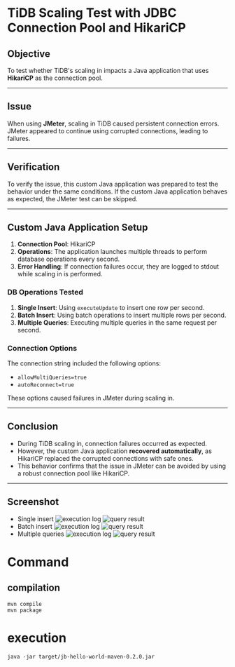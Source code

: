 # TiDB Scaling Test with JDBC Connection Pool and HikariCP

## **Objective**
To test whether TiDB's scaling in impacts a Java application that uses **HikariCP** as the connection pool.

---

## **Issue**
When using **JMeter**, scaling in TiDB caused persistent connection errors. JMeter appeared to continue using corrupted connections, leading to failures.

---

## **Verification**
To verify the issue, this custom Java application was prepared to test the behavior under the same conditions. If the custom Java application behaves as expected, the JMeter test can be skipped.

---

## **Custom Java Application Setup**
1. **Connection Pool**: HikariCP
2. **Operations**: The application launches multiple threads to perform database operations every second.
3. **Error Handling**: If connection failures occur, they are logged to stdout while scaling in is performed.

### **DB Operations Tested**
1. **Single Insert**: Using `executeUpdate` to insert one row per second.
2. **Batch Insert**: Using batch operations to insert multiple rows per second.
3. **Multiple Queries**: Executing multiple queries in the same request per second.

### **Connection Options**
The connection string included the following options:
- `allowMultiQueries=true`
- `autoReconnect=true`

These options caused failures in JMeter during scaling in.

---

## **Conclusion**
- During TiDB scaling in, connection failures occurred as expected.
- However, the custom Java application **recovered automatically**, as HikariCP replaced the corrupted connections with safe ones.
- This behavior confirms that the issue in JMeter can be avoided by using a robust connection pool like HikariCP.

---

## **Screenshot**
- Single insert
  ![execution log](./png/001.png)
  ![query result](./png/002.png)
- Batch insert
  ![execution log](./png/003.png)
  ![query result](./png/004.png)
- Multiple queries
  ![execution log](./png/003.png)
  ![query result](./png/004.png)


# Command
## compilation
```
mvn compile
mvn package
```

# execution
```
java -jar target/jb-hello-world-maven-0.2.0.jar
```
